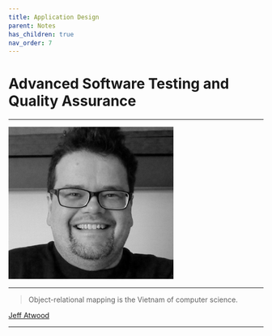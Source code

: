 ```yaml
---
title: Application Design
parent: Notes
has_children: true
nav_order: 7
---
```


# Advanced Software Testing and Quality Assurance

<hr class="splash">

![Jeff Atwood](../../images/people/jeff_atwood.png)

<hr class="splash">

<blockquote class="pretty"><span>
Object-relational mapping is the Vietnam of computer science.
</span></blockquote>
<p class="attribution"><a href="https://en.wikipedia.org/wiki/Jeff_Atwood">Jeff Atwood</a></p>

<hr class="splash">




